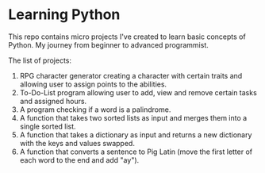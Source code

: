 # Learning Python
This repo contains micro projects I've created to learn basic concepts of Python. My journey from beginner to advanced programmist.

The list of projects: 
1) RPG character generator creating a character with certain traits and allowing user to assign points to the abilities. 
2) To-Do-List program allowing user to add, view and remove certain tasks and assigned hours.
3) A program checking if a word is a palindrome.
4) A function that takes two sorted lists as input and merges them into a single sorted list.
5) A function that takes a dictionary as input and returns a new dictionary with the keys and values swapped.
6) A function that converts a sentence to Pig Latin (move the first letter of each word to the end and add "ay").
